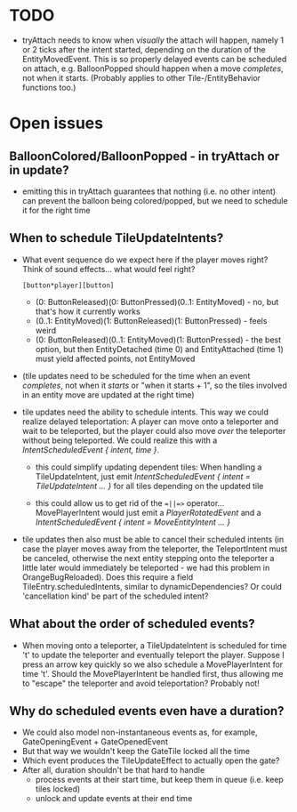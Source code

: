 # TODO
* tryAttach needs to know when *visually* the attach will happen, namely 1 or 2 ticks after the intent started, depending on the duration of the EntityMovedEvent. This is so properly delayed events can be scheduled on attach,
e.g. BalloonPopped should happen when a move *completes*, not when it starts. (Probably applies to other Tile-/EntityBehavior functions too.)

# Open issues

## BalloonColored/BalloonPopped - in tryAttach or in update?
* emitting this in tryAttach guarantees that nothing (i.e. no other intent) can prevent the balloon being colored/popped, but we need to schedule it for the right time

## When to schedule TileUpdateIntents?
* What event sequence do we expect here if the player moves right? Think of sound effects... what would feel right?
  ```
  [button*player][button]
  ```
  * (0: ButtonReleased)(0: ButtonPressed)(0..1:   EntityMoved) - no, but that's how it currently works
  * (0..1: EntityMoved)(1: ButtonReleased)(1:   ButtonPressed) - feels weird
  * (0: ButtonReleased)(0..1: EntityMoved)(1:   ButtonPressed) - the best option, but then   EntityDetached (time 0) and EntityAttached (time 1)   must yield affected points, not EntityMoved

* (tile updates need to be scheduled for the time when an event *completes*, not when it *starts* or "when it starts + 1", so the tiles involved in an entity move are updated at the right time)

* tile updates need the ability to schedule intents. This way we could realize delayed teleportation: A player can move onto a teleporter and wait to be teleported, but the player could also move *over* the teleporter without being teleported. We could realize this with a *IntentScheduledEvent { intent, time }*.

  * this could simplify updating dependent tiles: When handling a TileUpdateIntent, just emit *IntentScheduledEvent { intent = TileUpdateIntent ... }* for all tiles depending on the updated tile

  * this could allow us to get rid of the `=||=>` operator... MovePlayerIntent would just emit a *PlayerRotatedEvent* and a *IntentScheduledEvent { intent = MoveEntityIntent ... }*

* tile updates then also must be able to cancel their scheduled intents (in case the player moves away from the teleporter, the TeleportIntent must be canceled, otherwise the next entity stepping onto the teleporter a little later would immediately be teleported - we had this problem in OrangeBugReloaded). Does this require a field TileEntry.scheduledIntents, similar to dynamicDependencies? Or could 'cancellation kind' be part of the scheduled intent?

## What about the order of scheduled events?
* When moving onto a teleporter, a TileUpdateIntent is scheduled for time 't' to update the teleporter and eventually teleport the player. Suppose I press an arrow key quickly so we also schedule a MovePlayerIntent for time 't'. Should the MovePlayerIntent be handled first, thus allowing me to "escape" the teleporter and avoid teleportation? Probably not!

## Why do scheduled events even have a duration?
* We could also model non-instantaneous events as, for example, GateOpeningEvent + GateOpenedEvent
* But that way we wouldn't keep the GateTile locked all the time
* Which event produces the TileUpdateEffect to actually open the gate?
* After all, duration shouldn't be that hard to handle
    * process events at their start time, but keep them in queue (i.e. keep tiles locked)
    * unlock and update events at their end time
